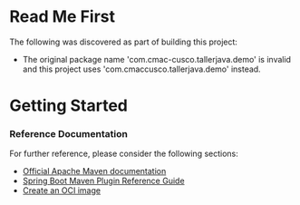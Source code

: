 # Read Me First
The following was discovered as part of building this project:

* The original package name 'com.cmac-cusco.tallerjava.demo' is invalid and this project uses 'com.cmaccusco.tallerjava.demo' instead.

# Getting Started

### Reference Documentation
For further reference, please consider the following sections:

* [Official Apache Maven documentation](https://maven.apache.org/guides/index.html)
* [Spring Boot Maven Plugin Reference Guide](https://docs.spring.io/spring-boot/docs/2.4.5/maven-plugin/reference/html/)
* [Create an OCI image](https://docs.spring.io/spring-boot/docs/2.4.5/maven-plugin/reference/html/#build-image)

